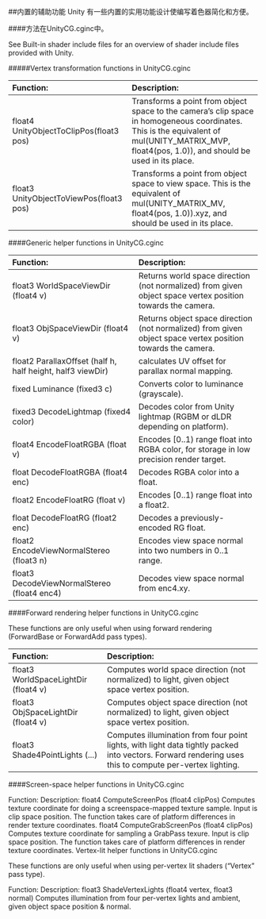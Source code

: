 ##内置的辅助功能
Unity 有一些内置的实用功能设计使编写着色器简化和方便。

####方法在UnityCG.cginc中。

See Built-in shader include files for an overview of shader include files provided with Unity.

#####Vertex transformation functions in UnityCG.cginc

|Function:|	Description:|
|:--|:--|
|float4 UnityObjectToClipPos(float3 pos)|	Transforms a point from object space to the camera’s clip space in homogeneous coordinates. This is the equivalent of mul(UNITY_MATRIX_MVP, float4(pos, 1.0)), and should be used in its place.|
|float3 UnityObjectToViewPos(float3 pos)|	Transforms a point from object space to view space. This is the equivalent of mul(UNITY_MATRIX_MV, float4(pos, 1.0)).xyz, and should be used in its place.|


####Generic helper functions in UnityCG.cginc

|Function:|	Description:|
|:--|:--|
|float3 WorldSpaceViewDir (float4 v)|	Returns world space direction (not normalized) from given object space vertex position towards the camera.|
|float3 ObjSpaceViewDir (float4 v)|	Returns object space direction (not normalized) from given object space vertex position towards the camera.|
|float2 ParallaxOffset (half h, half height, half3 viewDir)|	calculates UV offset for parallax normal mapping.|
|fixed Luminance (fixed3 c)|	Converts color to luminance (grayscale).|
|fixed3 DecodeLightmap (fixed4 color)|	Decodes color from Unity lightmap (RGBM or dLDR depending on platform).|
|float4 EncodeFloatRGBA (float v)|	Encodes [0..1) range float into RGBA color, for storage in low precision render target.|
|float DecodeFloatRGBA (float4 enc)|	Decodes RGBA color into a float.|
|float2 EncodeFloatRG (float v)|	Encodes [0..1) range float into a float2.|
|float DecodeFloatRG (float2 enc)|	Decodes a previously-encoded RG float.|
|float2 EncodeViewNormalStereo (float3 n)|	Encodes view space normal into two numbers in 0..1 range.|
|float3 DecodeViewNormalStereo (float4 enc4)|	Decodes view space normal from enc4.xy.|

####Forward rendering helper functions in UnityCG.cginc

These functions are only useful when using forward rendering (ForwardBase or ForwardAdd pass types).

|Function:|	Description:|
|:--|:--|
|float3 WorldSpaceLightDir (float4 v)|	Computes world space direction (not normalized) to light, given object space vertex position.|
|float3 ObjSpaceLightDir (float4 v)|	Computes object space direction (not normalized) to light, given object space vertex position.|
|float3 Shade4PointLights (...)|	Computes illumination from four point lights, with light data tightly packed into vectors. Forward rendering uses this to compute per-vertex lighting.|

####Screen-space helper functions in UnityCG.cginc

Function:	Description:
float4 ComputeScreenPos (float4 clipPos)	Computes texture coordinate for doing a screenspace-mapped texture sample. Input is clip space position. The function takes care of platform differences in render texture coordinates.
float4 ComputeGrabScreenPos (float4 clipPos)	Computes texture coordinate for sampling a GrabPass texure. Input is clip space position. The function takes care of platform differences in render texture coordinates.
Vertex-lit helper functions in UnityCG.cginc

These functions are only useful when using per-vertex lit shaders (“Vertex” pass type).

Function:	Description:
float3 ShadeVertexLights (float4 vertex, float3 normal)	Computes illumination from four per-vertex lights and ambient, given object space position & normal.